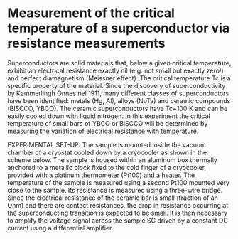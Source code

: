 # Measurement of the critical temperature of a superconductor via resistance measurements

Superconductors are solid materials that, below a given critical temperature, exhibit an electrical resistance exactly nil (e.g. not small but exactly zero!) and perfect diamagnetism (Meissner effect). The critical temperature Tc is a specific property of the material. Since the discovery of superconductivity by Kammerlingh Onnes nel 1911, many different classes of superconductors have been identified: metals (Hg, Al), alloys (NbTa) and ceramic compounds (BiSCCO, YBCO). The ceramic superconductors have Tc~100 K and can be easily cooled down with liquid nitrogen. In this experiment the critical temperature of small bars of YBCO or BiSCCO will be determined by measuring the variation of electrical resistance with temperature.

EXPERIMENTAL SET-UP:
The sample is mounted inside the vacuum chamber of a cryostat cooled down by a cryocooler as shown in the scheme below. The sample is housed within an aluminum box thermally anchored to a metallic block fixed to the cold finger of a cryocooler, provided with a platinum thermometer (Pt100) and a heater.
The temperature of the sample is measured using a second Pt100 mounted very close to the sample. Its resistance is measured using a three-wire bridge.
Since the electrical resistance of the ceramic bar is small (fraction of an Ohm) and there are contact resistances, the drop in resistance occurring at the superconducting transition is expected to be small. It is then necessary to amplify the voltage signal across the sample SC driven by a constant DC current using a differential amplifier.
